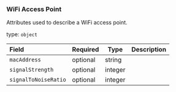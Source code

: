 <!--- This is a generated file, do not edit! -->
<!--- [START maps_http_schema_WifiAccessPoint] -->
<h3 class="schema-object" id="WifiAccessPoint">WiFi Access Point</h3>

Attributes used to describe a WiFi access point.

type: `object`

| Field                | Required | Type    | Description |
| :------------------- | -------- | ------- | ----------- |
| `macAddress`         | optional | string  |             |
| `signalStrength`     | optional | integer |             |
| `signalToNoiseRatio` | optional | integer |             |

<!--- [END maps_http_schema_WifiAccessPoint] -->